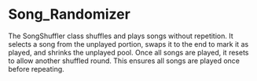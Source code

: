 # Song_Randomizer
The SongShuffler class shuffles and plays songs without repetition. It selects a song from the unplayed portion, swaps it to the end to mark it as played, and shrinks the unplayed pool. Once all songs are played, it resets to allow another shuffled round. This ensures all songs are played once before repeating.

